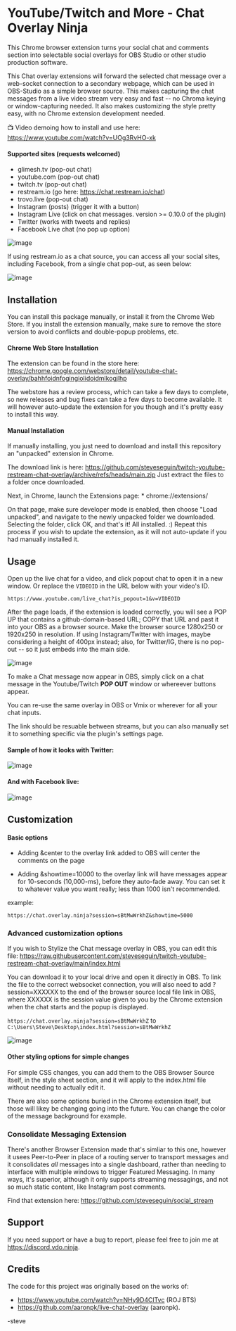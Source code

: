 YouTube/Twitch and More - Chat Overlay Ninja
============================================

This Chrome browser extension turns your social chat and comments section into selectable social overlays for OBS Studio or other studio production software.

This Chat overlay extensions will forward the selected chat message over a web-socket connection to a secondary webpage, which can be used in OBS-Studio as a simple browser source. This makes capturing the chat messages from a live video stream very easy and fast -- no Chroma keying or window-capturing needed. It also makes customizing the style pretty easy, with no Chrome extension development needed.

📺 Video demoing how to install and use here: https://www.youtube.com/watch?v=UOg3RvHO-xk

#### Supported sites (requests welcomed)
- glimesh.tv (pop-out chat)
- youtube.com (pop-out chat)
- twitch.tv (pop-out chat)
- restream.io (go here: https://chat.restream.io/chat)
- trovo.live (pop-out chat)
- Instagram (posts) (trigger it with a button)
- Instagram Live (click on chat messages.  version >= 0.10.0 of the plugin)
- Twitter (works with tweets and replies)
- Facebook Live chat (no pop up option)

![image](https://user-images.githubusercontent.com/2575698/121636030-485cbc00-ca55-11eb-8416-4d7626653fa8.png)

If using restream.io as a chat source, you can access all your social sites, including Facebook, from a single chat pop-out, as seen below:

![image](https://user-images.githubusercontent.com/2575698/124319035-9726de80-db47-11eb-9b64-88e9cc2ca1d8.png)


## Installation

You can install this package manually, or install it from the Chrome Web Store. If you install the extension manually, make sure to remove the store version to avoid conflicts and double-popup problems, etc.

#### Chrome Web Store Installation

The extension can be found in the store here: https://chrome.google.com/webstore/detail/youtube-chat-overlay/bahhfoidnfogingiolidoidmlkogjlhp

The webstore has a review process, which can take a few days to complete, so new releases and bug fixes can take a few days to become available. It will however auto-update the extension for you though and it's pretty easy to install this way.

#### Manual Installation

If manually installing, you just need to download and install this repository an "unpacked" extension in Chrome.

The download link is here: https://github.com/steveseguin/twitch-youtube-restream-chat-overlay/archive/refs/heads/main.zip Just extract the files to a folder once downloaded.

Next, in Chrome, launch the Extensions page: * chrome://extensions/

On that page, make sure developer mode is enabled, then choose "Load unpacked", and navigate to the newly unpacked folder we downloaded. Selecting the folder, click OK, and that's it! All installed. :)  Repeat this process if you wish to update the extension, as it will not auto-update if you had manually installed it.

## Usage

Open up the live chat for a video, and click popout chat to open it in a new window. Or replace the `VIDEOID` in the URL below with your video's ID.

`https://www.youtube.com/live_chat?is_popout=1&v=VIDEOID`

After the page loads, if the extension is loaded correctly, you will see a POP UP that contains a github-domain-based URL; COPY that URL and past it into your OBS as a browser source.  Make the browser source 1280x250 or 1920x250 in resolution.  If using Instagram/Twitter with images, maybe considering a height of 400px instead; also, for Twitter/IG, there is no pop-out -- so it just embeds into the main side.

![image](https://user-images.githubusercontent.com/2575698/127785452-ffb962ee-881f-4cba-82b9-a30ca67c5e24.png)


To make a Chat message now appear in OBS, simply click on a chat message in the Youtube/Twitch **POP OUT** window or whereever buttons appear.

You can re-use the same overlay in OBS or Vmix or wherever for all your chat inputs.

The link should be resuable between streams, but you can also manually set it to something specific via the plugin's settings page.

#### Sample of how it looks with Twitter:

![image](https://user-images.githubusercontent.com/2575698/127702900-c5052779-4c21-492d-af7b-869d4784a6a7.png)

#### And with Facebook live:

![image](https://user-images.githubusercontent.com/2575698/129591874-d68c0dbe-14cb-4ae6-a888-c6d3c6c3999a.png)

## Customization

#### Basic options

- Adding &center to the overlay link added to OBS will center the comments on the page

- Adding &showtime=10000 to the overlay link will have messages appear for 10-seconds (10,000-ms), before they auto-fade away. You can set it to whatever value you want really; less than 1000 isn't recommended.

example:
```
https://chat.overlay.ninja?session=sBtMwWrkhZ&showtime=5000
```

### Advanced customization options

If you wish to Stylize the Chat message overlay in OBS, you can edit this file: https://raw.githubusercontent.com/steveseguin/twitch-youtube-restream-chat-overlay/main/index.html

You can download it to your local drive and open it directly in OBS. To link the file to the correct websocket connection, you will also need to add ?session=XXXXXX to the end of the browser source local file link in OBS, where XXXXXX is the session value given to you by the Chrome extension when the chat starts and the popup is displayed.

`https://chat.overlay.ninja?session=sBtMwWrkhZ` 
to 
`C:\Users\Steve\Desktop\index.html?session=sBtMwWrkhZ`

![image](https://user-images.githubusercontent.com/2575698/115710917-e929d780-a340-11eb-9bb8-15dd5e603904.png)

#### Other styling options for simple changes

For simple CSS changes, you can add them to the OBS Browser Source itself, in the style sheet section, and it will apply to the index.html file without needing to actually edit it.

There are also some options buried in the Chrome extension itself, but those will likey be changing going into the future. You can change the color of the message background for example.


### Consolidate Messaging Extension

There's another Browser Extension made that's simliar to this one, however it usees Peer-to-Peer in place of a routing server to transport messages and it consolidates *all* messages into a single dashboard, rather than needing to interface with multiple windows to trigger Featured Messaging.  In many ways, it's superior, although it only supports streaming messagings, and not so much static content, like Instagram post comments.

Find that extension here: https://github.com/steveseguin/social_stream

## Support

If you need support or have a bug to report, please feel free to join me at https://discord.vdo.ninja. 

## Credits

The code for this project was originally based on the works of:
- https://www.youtube.com/watch?v=NHy9D4ClTvc (ROJ BTS)
- https://github.com/aaronpk/live-chat-overlay (aaronpk).

-steve

